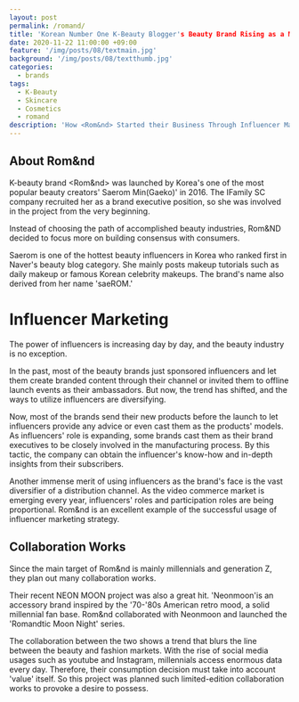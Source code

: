 ```yaml
---
layout: post
permalink: /romand/
title: 'Korean Number One K-Beauty Blogger's Beauty Brand Rising as a MZ Generation's Favorite'
date: 2020-11-22 11:00:00 +09:00
feature: '/img/posts/08/textmain.jpg'
background: '/img/posts/08/textthumb.jpg'
categories:
  - brands
tags:
  - K-Beauty
  - Skincare
  - Cosmetics
  - romand
description: 'How <Rom&nd> Started their Business Through Influencer Marketing '
---
```



## About Rom&nd

K-beauty brand <Rom&nd> was launched by Korea's one of the most popular beauty creators' Saerom Min(Gaeko)' in 2016. The IFamily SC company recruited her as a brand executive position, so she was involved in the project from the very beginning.

Instead of choosing the path of accomplished beauty industries, Rom&ND decided to focus more on building consensus with consumers.

Saerom is one of the hottest beauty influencers in Korea who ranked first in Naver's beauty blog category. She mainly posts makeup tutorials such as daily makeup or famous Korean celebrity makeups. The brand's name also derived from her name 'saeROM.'


# Influencer Marketing

The power of influencers is increasing day by day, and the beauty industry is no exception.

In the past, most of the beauty brands just sponsored influencers and let them create branded content through their channel or invited them to offline launch events as their ambassadors. But now, the trend has shifted, and the ways to utilize influencers are diversifying.

Now, most of the brands send their new products before the launch to let influencers provide any advice or even cast them as the products' models.
As influencers' role is expanding, some brands cast them as their brand executives to be closely involved in the manufacturing process. By this tactic, the company can obtain the influencer's know-how and in-depth insights from their subscribers.

Another immense merit of using influencers as the brand's face is the vast diversifier of a distribution channel. As the video commerce market is emerging every year, influencers' roles and participation roles are being proportional. Rom&nd is an excellent example of the successful usage of influencer marketing strategy.


## Collaboration Works

Since the main target of Rom&nd is mainly millennials and generation Z, they plan out many collaboration works.

Their recent NEON MOON project was also a great hit. 'Neonmoon'is an accessory brand inspired by the '70-'80s American retro mood, a solid millennial fan base. Rom&nd collaborated with Neonmoon and launched the 'Romandtic Moon Night' series.

The collaboration between the two shows a trend that blurs the line between the beauty and fashion markets. With the rise of social media usages such as youtube and Instagram, millennials access enormous data every day. Therefore, their consumption decision must take into account 'value' itself. So this project was planned such limited-edition collaboration works to provoke a desire to possess.
